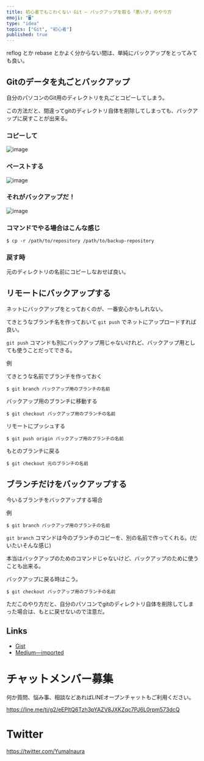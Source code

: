 ```yaml
---
title: 初心者でもこわくない Git — バックアップを取る「悪い子」のやり方
emoji: "🖥"
type: "idea"
topics: ["Git", "初心者"]
published: true
---
```


reflog とか rebase とかよく分からない間は、単純にバックアップをとってみても良い。


## Gitのデータを丸ごとバックアップ

自分のパソコンのGit用のディレクトリを丸ごとコピーしてしまう。

この方法だと、間違ってgitのディレクトリ自体を削除してしまっても、バックアップに戻すことが出来る。

### コピーして

![image](https://user-images.githubusercontent.com/13635059/45585704-cd0d6080-b923-11e8-9c8b-cb8bee3a587c.png)

### ペーストする

![image](https://user-images.githubusercontent.com/13635059/45585714-1e1d5480-b924-11e8-958f-844ea7a629f5.png)

### それがバックアップだ！

![image](https://user-images.githubusercontent.com/13635059/45585715-207fae80-b924-11e8-9218-ba1e047f3e04.png)

### コマンドでやる場合はこんな感じ

```
$ cp -r /path/to/repository /path/to/backup-repository
```

### 戻す時

元のディレクトリの名前にコピーしなおせば良い。

## リモートにバックアップする

ネットにバックアップをとっておくのが、一番安心かもしれない。

てきとうなブランチ名を作っておいて `git push` でネットにアップロードすれば良い。

`git push` コマンドも別にバックアップ用じゃないけれど、バックアップ用としても使うことだってできる。

例

てきとうな名前でブランチを作っておく

```
$ git branch バックアップ用のブランチの名前
```

バックアップ用のブランチに移動する

```
$ git checkout バックアップ用のブランチの名前
```

リモートにプッシュする

```
$ git push origin バックアップ用のブランチの名前
```

もとのブランチに戻る

```
$ git checkout 元のブランチの名前
```

## ブランチだけをバックアップする

今いるブランチをバックアップする場合

例

```
$ git branch バックアップ用のブランチの名前
```

`git branch` コマンドは今のブランチのコピーを、別の名前で作ってくれる。(だいたいそんな感じ)

本当はバックアップのためのコマンドじゃないけど、バックアップのために使うことも出来る。

バックアップに戻る時はこう。

```
$ git checkout バックアップ用のブランチの名前
```

ただこのやり方だと、自分のパソコンでgitのディレクトリ自体を削除してしまった場合は、もとに戻せないので注意だ。

## Links

- [Gist](https://gist.github.com/YumaInaura/3cd6c9708ac4a30d4cc004158c24d6bb)
- [Medium—imported](https://medium.com/supersonic-generation/git-for-beginners-the-bad-way-to-backup-git-branch-or-whole-directory-data-803121468fa5)








<!-- Update From Qiita API -->

# チャットメンバー募集


何か質問、悩み事、相談などあればLINEオープンチャットもご利用ください。

https://line.me/ti/g2/eEPltQ6Tzh3pYAZV8JXKZqc7PJ6L0rpm573dcQ





# Twitter


https://twitter.com/YumaInaura


<!-- Update From Qiita API -->


